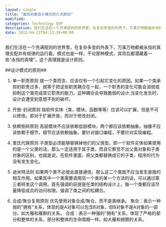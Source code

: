 ```yaml
---
layout: single
title: "面向对象设计模式的六大原则"
modified:
categories: Technology OOP
description: 我们生活在一个充满规则的世界里，在复杂多变的外表下，万事万物都被永恒的真理支配并有规律的运行着。模式也是一样，不论那种模式，其背后都潜藏着一些“永恒的真理”，这个真理就是设计原则。
date: 2015-04-21T04:13:38+00:00
---
```


我们生活在一个充满规则的世界里，在复杂多变的外表下，万事万物都被永恒的真理支配并有规律的运行着。模式也是一样，不论那种模式，其背后都潜藏着一些“永恒的真理”，这个真理就是设计原则。

##设计模式的原则##

1. 单一职责原则
就一个类而言，应该仅有一个引起它变化的原因。如果一个类承担的职责过多，就等于把这些职责耦合在一起，一个职责的变化可能会消弱或抑制这个类完成其它职责的能力。这种耦合会导致脆弱的设计,当变化发生时，设计会遭受到意想不到的破坏。

2. 开放-封闭原则
指软件实体（类，模块，函数等等）应该可以扩展，但是不可以修改。即对于扩展开放，而对于修改封闭。

3. 依赖倒转原则
高层模块不应该依赖低层模块，两个都应该依赖抽象。抽像不应该依赖于细节，细节应该依赖抽象。要针对接口编程，不要针对实现编程。

4. 里氏代换原则
子类型必须能够替换掉他们的父类型。即一个软件实体如果使用的是一个父类的话，那么一定适用于其子类，而且它察觉不出父类对象和子类对象的区别，也就是说，在软件里面，把父类都替换成它的子类，程序的行为没有发生变化。

5. 迪米特法则
如果两个类不必彼此直接通信，那么这二个类就不应当发生直接的相互作用。如果其中一个类需要调用另一个类的某一个方法的话，可以通过第三者转发这个调用。首先强调的前提是在类的结构设计上，每一个类都应该尽量降低成员的访问权限。强调了类之间的松耦合。

6. 合成/聚合复用原则
优先使用对象合成/聚合，而不是类继承。
聚合：表示一种弱的"拥有"关系，体现的是A对象可以包含B对象，但B对象不是A对象的一部分。如大雁和雁群的关系。
合成：表示一种强的"拥有"关系，体现了严格的部分和整体的关系，部分和整体的生命周期一样。如大雁和翅膀的关系。
